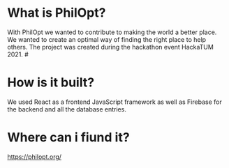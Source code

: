 # What is PhilOpt?
With PhilOpt we wanted to contribute to making the world a better place. We wanted to create an optimal way of finding the right place to help others. The project was created during the hackathon event HackaTUM 2021. #
# How is it built?
We used React as a frontend JavaScript framework as well as Firebase for the backend and all the database entries.
# Where can i fiund it?
https://philopt.org/

